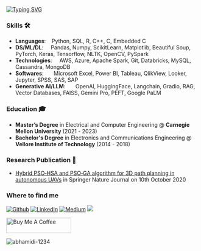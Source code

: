 [![Typing SVG](https://readme-typing-svg.demolab.com/?height=60&width=600&duration=2000&lines=Hi+there+👋;My+name+is+Abhishek+Bhamidipati;Data+Analyst+|+Data+Scientist;Machine+Learning+|+Data+Visualization)](https://git.io/typing-svg)

<!--
**abhamidi-1234/abhamidi-1234** is a ✨ _special_ ✨ repository because its `README.md` (this file) appears on your GitHub profile.

Here are some ideas to get you started:

- 🔭 I’m currently working on ...
- 🌱 I’m currently learning ...
- 👯 I’m looking to collaborate on ...
- 🤔 I’m looking for help with ...
- 💬 Ask me about ...
- 📫 How to reach me: ...
- 😄 Pronouns: ...
- ⚡ Fun fact: ...


![Top Langs](https://github-readme-stats.vercel.app/api/top-langs/?username=abhamidi-1234&layout=compact)
-->

### Skills 🛠️
- **Languages**:&nbsp;&nbsp;&nbsp;             Python, SQL, R, C++, C, Embedded C
- **DS/ML/DL**:  &nbsp;&nbsp;&nbsp;            Pandas, Numpy, ScikitLearn, Matplotlib, Beautiful Soup, PyTorch, Keras, Tensorflow, NLTK, OpenCV, PySpark
- **Technologies**: &nbsp;&nbsp;&nbsp;         AWS, Azure, Apache Spark, Git, Databricks, MySQL, Cassandra, MongoDB 
- **Softwares**:    &nbsp;&nbsp;&nbsp;         Microsoft Excel, Power BI, Tableau, QlikView, Looker, Jupyter, SPSS, SAS, SAP
- **Generative AI/LLM**:    &nbsp;&nbsp;&nbsp; OpenAI, HuggingFace, Langchain, Gradio, RAG, Vector Databases, FAISS, Gemini Pro, PEFT, Google PaLM


### Education 🎓
- **Master’s Degree** in Electrical and Computer Engineering @ **Carnegie Mellon University** (2021 - 2023)
- **Bachelor's Degree** in Electronics and Communications Engineering @ **Vellore Institute of Technology** (2014 - 2018)

### Research Publication 📜
- [Hybrid PSO‑HSA and PSO‑GA algorithm for 3D path planning in autonomous UAVs](https://doi.org/10.1007/s42452-020-03498-0) in Springer Nature Journal on 10th October 2020

<h3>Where to find me</h3>
<p><a href="https://github.com/abhamidi-1234" target="_blank"><img alt="Github" src="https://img.shields.io/badge/GitHub-%2312100E.svg?&style=for-the-badge&logo=Github&logoColor=white" /></a> <a href="https://www.linkedin.com/in/abhishek-bhamidipati/" target="_blank"><img alt="LinkedIn" src="https://img.shields.io/badge/linkedin-%230077B5.svg?&style=for-the-badge&logo=linkedin&logoColor=white" /></a> <a href="https://medium.com/@bhamidipatiabhi" target="_blank"><img alt="Medium" src="https://img.shields.io/badge/medium-%2312100E.svg?&style=for-the-badge&logo=medium&logoColor=white" /></a> <a href="https://abhishekcmu.wixsite.com/home" target="_blank"><img src="https://img.shields.io/badge/Personal%20Website-8A2BE2" /></a>
      
      
</p>

<a href="https://www.buymeacoffee.com/abhamidi" target="_blank" rel="noreferrer nofollow">
      <img src="https://cdn.buymeacoffee.com/buttons/default-red.png" alt="Buy Me A Coffee" height="40" width="170" >
    </a>

<p align="left">
  <img
    src="https://komarev.com/ghpvc/?username=abhamidi-1234"
    alt="abhamidi-1234"
  />
</p>
